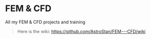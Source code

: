 # FEM & CFD
All my FEM & CFD projects and training
> Here is the wiki: <https://github.com/AstroStan/FEM---CFD/wiki>
